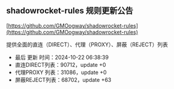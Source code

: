 ## shadowrocket-rules 规则更新公告

[https://github.com/GMOogway/shadowrocket-rules](https://github.com/GMOogway/shadowrocket-rules)

提供全面的直连（DIRECT）、代理（PROXY）、屏蔽（REJECT）列表
- 最后 更新 时间：2024-10-22 06:38:39
- 直连DIRECT列表：90712，update +0
- 代理PROXY 列表：31086，update +0
- 屏蔽REJECT列表：68702，update +63